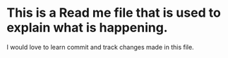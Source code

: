 # This is a Read me file that is used to explain what is happening. 

I would love to learn commit and track changes made in this file. 
